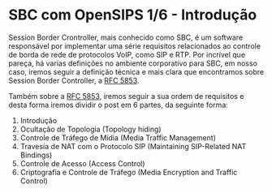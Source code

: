 # SBC com OpenSIPS 1/6 - Introdução

Session Border Crontroller, mais conhecido como SBC, é um software responsável
por implementar uma série requisitos relacionados ao controle de borda de rede
de protocolos VoIP, como SIP e RTP.
Por incrível que pareça, há varias definições no ambiente corporativo para SBC,
em nosso caso, iremos seguir a definição técnica e mais clara que encontramos
sobre Session Border Controller, a [RFC 5853](https://tools.ietf.org/html/rfc5853).

Também sobre a [RFC 5853](https://tools.ietf.org/html/rfc5853), iremos
seguir a sua ordem de requisitos e desta forma iremos dividir o post em 6 partes,
da seguinte forma:

1. Introdução
2. Ocultação de Topologia (Topology hiding)
3. Controle de Tráfego de Mídia (Media Traffic Management)
4. Travesia de NAT com o Protocolo SIP (Maintaining SIP-Related NAT Bindings)
5. Controle de Acesso (Access Control)
6. Criptografia e Controle de Tráfego (Media Encryption and Traffic Control)
